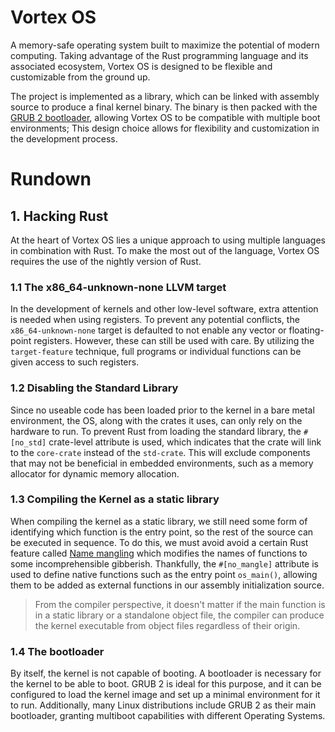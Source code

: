# Vortex OS

A memory-safe operating system built to maximize the potential of modern computing. Taking advantage of the Rust programming language and its associated ecosystem, Vortex OS is designed to be flexible and customizable from the ground up.

The project is implemented as a library, which can be linked with assembly source to produce a final kernel binary. The binary is then packed with the [GRUB 2 bootloader](https://www.gnu.org/software/grub/), allowing Vortex OS to be compatible with multiple boot environments; This design choice allows for flexibility and customization in the development process.

# Rundown

## 1. Hacking Rust

At the heart of Vortex OS lies a unique approach to using multiple languages in combination with Rust. To make the most out of the language, Vortex OS requires the use of the nightly version of Rust.

### 1.1 The x86_64-unknown-none LLVM target

In the development of kernels and other low-level software, extra attention is needed when using registers. To prevent any potential conflicts, the `x86_64-unknown-none` target is defaulted to not enable any vector or floating-point registers. However, these can still be used with care. By utilizing the `target-feature` technique, full programs or individual functions can be given access to such registers.

### 1.2 Disabling the Standard Library
Since no useable code has been loaded prior to the kernel in a bare metal environment, the OS, along with the crates it uses, can only rely on the hardware to run. To prevent Rust from loading the standard library, the `#[no_std]` crate-level attribute is used, which indicates that the crate will link to the `core-crate` instead of the `std-crate`. This will exclude components that may not be beneficial in embedded environments, such as a memory allocator for dynamic memory allocation.

### 1.3 Compiling the Kernel as a static library
When compiling the kernel as a static library, we still need some form of identifying which function is the entry point, so the rest of the source can be executed in sequence. To do this, we must avoid avoid a certain Rust feature called [Name mangling](https://en.wikipedia.org/wiki/Name_mangling) which modifies the names of functions to some incomprehensible gibberish. Thankfully, the `#[no_mangle]` attribute is used to define native functions such as the entry point `os_main()`, allowing them to be added as external functions in our assembly initialization source. 

> From the compiler perspective, it doesn't matter if the main function is in a static library or a standalone object file, the compiler can produce the kernel executable from object files regardless of their origin. 

### 1.4 The bootloader
By itself, the kernel is not capable of booting. A bootloader is necessary for the kernel to be able to boot. GRUB 2 is ideal for this purpose, and it can be configured to load the kernel image and set up a minimal environment for it to run. Additionally, many Linux distributions include GRUB 2 as their main bootloader, granting multiboot capabilities with different Operating Systems.
